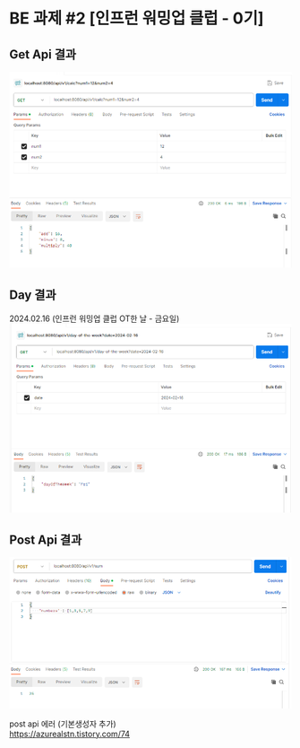 # BE 과제 #2 [인프런 워밍업 클럽 - 0기]

## Get Api 결과
![img.png](image/img.png)

## Day 결과
2024.02.16 (인프런 워밍업 클럽 OT한 날 - 금요일)
![img_1.png](image/img_1.png)

## Post Api 결과
![img_2.png](image/img_2.png)

post api 에러 (기본생성자 추가)  
https://azurealstn.tistory.com/74